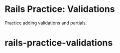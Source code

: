 # Rails Practice: Validations

Practice adding validations and partials.
# rails-practice-validations

